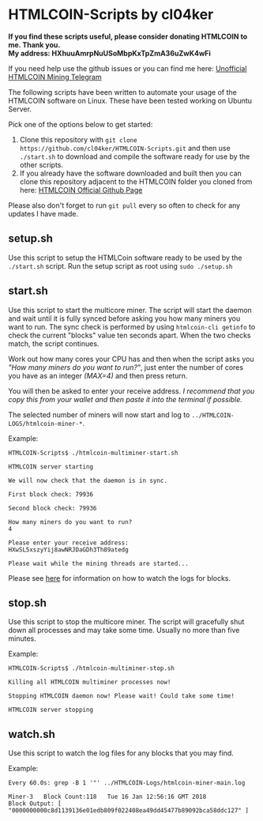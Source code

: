 # HTMLCOIN-Scripts by cl04ker

**If you find these scripts useful, please consider donating HTMLCOIN to me. Thank you.  
My address: HXhuuAmrpNuUSoMbpKxTpZmA36uZwK4wFi**

If you need help use the github issues or you can find me here: [Unofficial HTMLCOIN Mining Telegram](https://t.me/joinchat/GE3Ziw0pCU5lFZvoACOJwg)

The following scripts have been written to automate your usage of the HTMLCOIN software on Linux. These have been tested working on Ubuntu Server.

Pick one of the options below to get started:
1. Clone this repository with ```git clone https://github.com/cl04ker/HTMLCOIN-Scripts.git``` and then use ```./start.sh``` to download and compile the software ready for use by the other scripts.
2. If you already have the software downloaded and built then you can clone this repository adjacent to the HTMLCOIN folder you cloned from here: [HTMLCOIN Official Github Page](https://github.com/HTMLCOIN/HTMLCOIN)

Please also don't forget to run ```git pull``` every so often to check for any updates I have made.

## setup.sh
Use this script to setup the HTMLCoin software ready to be used by the ```./start.sh``` script. Run the setup script as root using ```sudo ./setup.sh```

## start.sh
Use this script to start the multicore miner. The script will start the daemon and wait until it is fully synced before asking you how many miners you want to run. The sync check is performed by using ```htmlcoin-cli getinfo``` to check the current "blocks" value ten seconds apart. When the two checks match, the script continues.

Work out how many cores your CPU has and then when the script asks you *"How many miners do you want to run?"*, just enter the number of cores you have as an integer *(MAX=4)* and then press return.

You will then be asked to enter your receive address. *I recommend that you copy this from your wallet and then paste it into the terminal if possible.*

The selected number of miners will now start and log to ```../HTMLCOIN-LOGS/htmlcoin-miner-*```.

Example:
~~~
HTMLCOIN-Scripts$ ./htmlcoin-multiminer-start.sh

HTMLCOIN server starting

We will now check that the daemon is in sync.

First block check: 79936

Second block check: 79936

How many miners do you want to run?
4

Please enter your receive address:
HXwSL5xszyYij8awNRJDaGDh3Th89atedg

Please wait while the mining threads are started...
~~~

Please see [here](#watch) for information on how to watch the logs for blocks.


## stop.sh

Use this script to stop the multicore miner. The script will gracefully shut down all processes and may take some time. Usually no more than five minutes.

Example:
~~~
HTMLCOIN-Scripts$ ./htmlcoin-multiminer-stop.sh

Killing all HTMLCOIN multiminer processes now!

Stopping HTMLCOIN daemon now! Please wait! Could take some time!

HTMLCOIN server stopping
~~~


## watch.sh <a name="watch"></a>

Use this script to watch the log files for any blocks that you may find.

Example:
~~~
Every 60.0s: grep -B 1 '"' ../HTMLCOIN-Logs/htmlcoin-miner-main.log

Miner-3   Block Count:118   Tue 16 Jan 12:56:16 GMT 2018
Block Output: [   "0000000000c8d1139136e01edb809f022408ea49dd45477b89092bca58ddc127" ]
~~~
